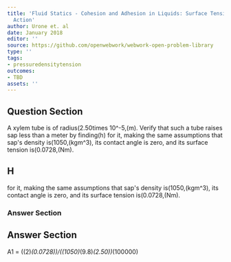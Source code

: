 ```yaml
---
title: 'Fluid Statics - Cohesion and Adhesion in Liquids: Surface Tension and Capillary
  Action'
author: Urone et. al
date: January 2018
editor: ''
source: https://github.com/openwebwork/webwork-open-problem-library
type: ''
tags:
- pressuredensitytension
outcomes:
- TBD
assets: ''
---
```


## Question Section 

A xylem tube is of radius(2.50times 10^-5,(m). Verify that such a tube raises sap less than a meter by finding(h) for it, making the same assumptions that sap's density is(1050,(kgm^3), its contact angle is zero, and its surface tension is(0.0728,(Nm).

## H
for it, making the same assumptions that sap's density is(1050,(kgm^3), its contact angle is zero, and its surface tension is(0.0728,(Nm).
### Answer Section


## Answer Section

A1 = ((2)*(0.0728))/((1050)*(9.8)*(2.50))*(100000)